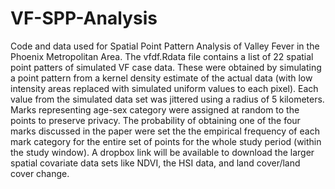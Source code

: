 # VF-SPP-Analysis
Code and data used for Spatial Point Pattern Analysis of Valley Fever in the Phoenix Metropolitan Area. 
The vfdf.Rdata file contains a list of 22 spatial point patters of simulated VF case data. These were obtained by simulating a point pattern from a kernel density estimate of the actual data (with low intensity areas replaced with simulated uniform values to each pixel). Each value from the simulated data set was jittered using a radius of 5 kilometers. Marks representing age-sex category were assigned at random to the points to preserve privacy. The probability of obtaining one of the four marks discussed in the paper were set the the empirical frequency of each mark category for the entire set of points for the whole study period (within the study window).
A dropbox link will be available to download the larger spatial covariate data sets like NDVI, the HSI data, and land cover/land cover change. 
